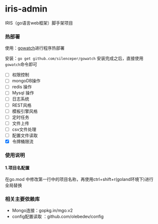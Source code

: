 # iris-admin
IRIS（go语言web框架）脚手架项目


### 热部署
使用：[gowatch](https://github.com/silenceper/gowatch)进行程序热部署

安装：`go get github.com/silenceper/gowatch`
安装完成之后，直接使用`gowatch`命令即可


- [ ] 权限控制
- [ ] mongoDB操作
- [ ] redis 操作
- [ ] Mysql 操作
- [ ] 日志系统
- [ ] REST风格
- [ ] 模板引擎风格
- [ ] 定时任务
- [ ] 文件上传
- [ ] csv文件处理
- [ ] 配置文件读取
- [x] 令牌桶限流

### 使用说明
#### 1.项目名配置
在go.mod 中修改第一行中的项目名称，再使用ctrl+shift+r(goland环境下)进行全局替换


### 相关主要依赖库

- Mongo连接：gopkg.in/mgo.v2
- config配置读取 ：github.com/olebedev/config 